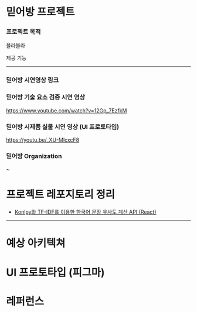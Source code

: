 # 믿어방 프로젝트 
###  프로젝트 목적
블라블라

제공 기능 

<hr>

###  믿어방 시연영상 링크

### 믿어방 기술 요소 검증 시연 영상
https://www.youtube.com/watch?v=12Gp_7EzfkM

### 믿어방 시제품 실물 시연 영상 (UI 프로토타입)
 https://youtu.be/_XU-MlcxcF8
 
### 믿어방 Organization
~

# 프로젝트 레포지토리 정리 
* [Konlpy와 TF-IDF를 이용한 한국어 문장 유사도 계산 API (React)](https://github.com/MIDUBANG/Korean-Sentence-Similarity-Client)

<hr> 


# 예상 아키텍쳐

# UI 프로토타입 (피그마) 

# 레퍼런스 
